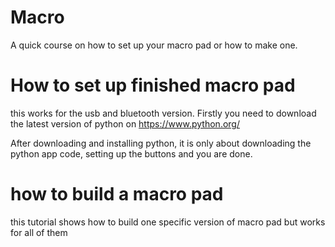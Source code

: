 # Macro
A quick course on how to set up your macro pad or how to make one.

# How to set up finished macro pad
this works for the usb and bluetooth version.
Firstly you need to download the latest version of python on https://www.python.org/

After downloading and installing python, it is only about downloading the python app code, setting up the buttons and you are done.

# how to build a macro pad
this tutorial shows how to build one specific version of macro pad but works for all of them




